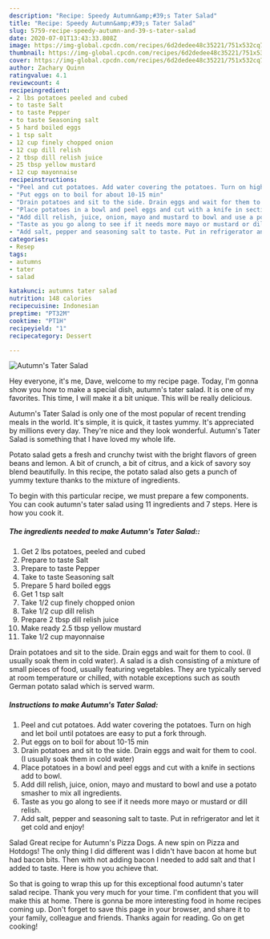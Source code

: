 ```yaml
---
description: "Recipe: Speedy Autumn&amp;#39;s Tater Salad"
title: "Recipe: Speedy Autumn&amp;#39;s Tater Salad"
slug: 5759-recipe-speedy-autumn-and-39-s-tater-salad
date: 2020-07-01T13:43:33.808Z
image: https://img-global.cpcdn.com/recipes/6d2dedee48c35221/751x532cq70/autumns-tater-salad-recipe-main-photo.jpg
thumbnail: https://img-global.cpcdn.com/recipes/6d2dedee48c35221/751x532cq70/autumns-tater-salad-recipe-main-photo.jpg
cover: https://img-global.cpcdn.com/recipes/6d2dedee48c35221/751x532cq70/autumns-tater-salad-recipe-main-photo.jpg
author: Zachary Quinn
ratingvalue: 4.1
reviewcount: 4
recipeingredient:
- 2 lbs potatoes peeled and cubed
- to taste Salt
- to taste Pepper
- to taste Seasoning salt
- 5 hard boiled eggs
- 1 tsp salt
- 12 cup finely chopped onion
- 12 cup dill relish
- 2 tbsp dill relish juice
- 25 tbsp yellow mustard
- 12 cup mayonnaise
recipeinstructions:
- "Peel and cut potatoes. Add water covering the potatoes. Turn on high and let boil until potatoes are easy to put a fork through."
- "Put eggs on to boil for about 10-15 min"
- "Drain potatoes and sit to the side. Drain eggs and wait for them to cool. (I usually soak them in cold water)"
- "Place potatoes in a bowl and peel eggs and cut with a knife in sections add to bowl."
- "Add dill relish, juice, onion, mayo and mustard to bowl and use a potato smasher to mix all ingredients."
- "Taste as you go along to see if it needs more mayo or mustard or dill relish."
- "Add salt, pepper and seasoning salt to taste. Put in refrigerator and let it get cold and enjoy!"
categories:
- Resep
tags:
- autumns
- tater
- salad

katakunci: autumns tater salad
nutrition: 148 calories
recipecuisine: Indonesian
preptime: "PT32M"
cooktime: "PT1H"
recipeyield: "1"
recipecategory: Dessert

---
```



![Autumn&#39;s Tater Salad](https://img-global.cpcdn.com/recipes/6d2dedee48c35221/751x532cq70/autumns-tater-salad-recipe-main-photo.jpg)

Hey everyone, it's me, Dave, welcome to my recipe page. Today, I'm gonna show you how to make a special dish, autumn&#39;s tater salad. It is one of my favorites. This time, I will make it a bit unique. This will be really delicious.

Autumn&#39;s Tater Salad is only one of the most popular of recent trending meals in the world. It's simple, it is quick, it tastes yummy. It's appreciated by millions every day. They're nice and they look wonderful. Autumn&#39;s Tater Salad is something that I have loved my whole life.

Potato salad gets a fresh and crunchy twist with the bright flavors of green beans and lemon. A bit of crunch, a bit of citrus, and a kick of savory soy blend beautifully. In this recipe, the potato salad also gets a punch of yummy texture thanks to the mixture of ingredients.


To begin with this particular recipe, we must prepare a few components. You can cook autumn&#39;s tater salad using 11 ingredients and 7 steps. Here is how you cook it.

##### The ingredients needed to make Autumn&#39;s Tater Salad::

1. Get 2 lbs potatoes, peeled and cubed
1. Prepare to taste Salt
1. Prepare to taste Pepper
1. Take to taste Seasoning salt
1. Prepare 5 hard boiled eggs
1. Get 1 tsp salt
1. Take 1/2 cup finely chopped onion
1. Take 1/2 cup dill relish
1. Prepare 2 tbsp dill relish juice
1. Make ready 2.5 tbsp yellow mustard
1. Take 1/2 cup mayonnaise


Drain potatoes and sit to the side. Drain eggs and wait for them to cool. (I usually soak them in cold water). A salad is a dish consisting of a mixture of small pieces of food, usually featuring vegetables. They are typically served at room temperature or chilled, with notable exceptions such as south German potato salad which is served warm. 

##### Instructions to make Autumn&#39;s Tater Salad:

1. Peel and cut potatoes. Add water covering the potatoes. Turn on high and let boil until potatoes are easy to put a fork through.
1. Put eggs on to boil for about 10-15 min
1. Drain potatoes and sit to the side. Drain eggs and wait for them to cool. (I usually soak them in cold water)
1. Place potatoes in a bowl and peel eggs and cut with a knife in sections add to bowl.
1. Add dill relish, juice, onion, mayo and mustard to bowl and use a potato smasher to mix all ingredients.
1. Taste as you go along to see if it needs more mayo or mustard or dill relish.
1. Add salt, pepper and seasoning salt to taste. Put in refrigerator and let it get cold and enjoy!


Salad Great recipe for Autumn&#39;s Pizza Dogs. A new spin on Pizza and Hotdogs! The only thing I did different was I didn&#39;t have bacon at home but had bacon bits. Then with not adding bacon I needed to add salt and that I added to taste. Here is how you achieve that. 

So that is going to wrap this up for this exceptional food autumn&#39;s tater salad recipe. Thank you very much for your time. I'm confident that you will make this at home. There is gonna be more interesting food in home recipes coming up. Don't forget to save this page in your browser, and share it to your family, colleague and friends. Thanks again for reading. Go on get cooking!
